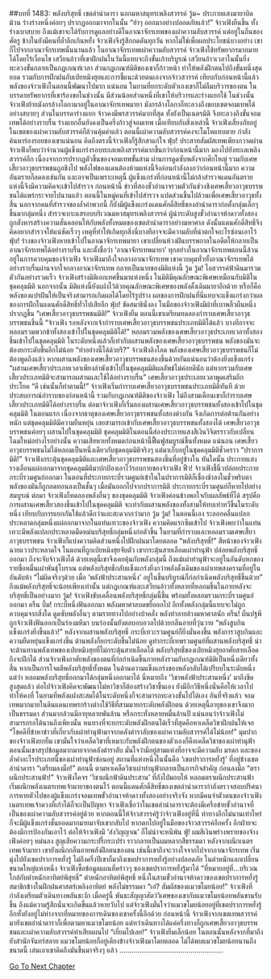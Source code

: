 ##บทที่ 1483: พลังบริสุทธิ์
เขตลำนำดารา นอกมหาสมุทรเพลิงสวรรค์
วู้ม~
ประกายแสงมายาบิดม้วน ร่างร่างหนึ่งค่อยๆ ปรากฏออกมาจากในนั้น
“ฮ่าๆ ออกมาอย่างปลอดภัยแล้ว!”
จ้าวเฟิงยืนขึ้น ทั้งร่างเบาสบาย
ถึงแม้เขาจะได้รับการดูแลอย่างดีในอาณาจักรเทพของเผ่าความลับสวรรค์ แต่อยู่ในถิ่นของศัตรู ข้างในยังมีคนที่ล้ำลึกเกินหยั่ง จ้าวเฟิงจึงรู้สึกกดดันทุกวัน
หากไม่ใช่เพื่อผลประโยชน์บางอย่าง เขาก็ไปจากอาณาจักรเทพนั่นนานแล้ว
ในอาณาจักรเทพเผ่าความลับสวรรค์ จ้าวเฟิงใช้ทรัพยากรมากมายได้โดยไร้เงื่อนไข เสวียนอ้าวที่เขาฝึกฝนในวันนี้แทบจะถึงขั้นเก้าบริบูรณ์
เสวียนอ้าวเวลาในนั้นยิ่งทะลวงขั้นกลายเป็นกฎเกณฑ์เวลา
ส่วนกฎเกณฑ์มิติของเขาก็ก้าวหน้า ทำให้พลังฝึกตนไปถึงขั้นหนึ่งสุดยอด
รวมกับการฝึกฝนกับเป่ยหมิงฮุยและการชี้แนะด้วยตนเองจากจ้าวสวรรค์
เทียบกับก่อนหน้านี้แล้ว พลังของจ้าวเฟิงในตอนนี้พัฒนาไปมาก
แน่นอน ในยามที่ยกระดับตัวเองเขาก็ไม่ลืมบริวารของตน
ในบรรดาทรัพยากรที่เขาร้องขอในช่วงนั้น มีส่วนน้อยส่วนหนึ่งที่เขาให้บริวารและร่างแยกใช้
ในช่วงนั้นจ้าวเฟิงย้ายมังกรล้างโลกามาอยู่ในอาณาจักรเทพมายา มังกรล้างโลกาก็ทะลวงถึงขอบเขตจอมเทพได้อย่างสบายๆ
ส่วนในบรรดาร่างแยก จ้าวคงมีพรสวรรค์มากที่สุด ทั้งยังเป็นเนตรมิติ จึงทะลวงถึงขั้นจอมเทพได้อย่างราบรื่น ร่างแยกอื่นยังคงเป็นครึ่งก้าวสู่จอมเทพ
เมื่อเทียบกับสิ่งเหล่านี้ จ้าวเฟิงเสี่ยงภัยอยู่ในเขตของเผ่าความลับสวรรค์ก็ล้วนคุ้มค่าแล้ว
ตอนนี้เผ่าความลับสวรรค์คงจะโมโหแทบตาย กำลังค้นหาร่องรอยของเขาแน่นอน
คิดถึงตรงนี้จ้าวเฟิงก็รู้สึกสาแก่ใจ
ฟุ่บ!
ประสาทสัมผัสเทพเพียงกวาดผ่าน จ้าวเฟิงก็พบว่าจำนวนผู้แข็งแกร่งรอบทะเลเพลิงสวรรค์มากขึ้นกว่าก่อนหน้านี้มาก
มองไปยังทะเลเพลิงสวรรค์อีก เนื่องจากการปรากฏตัวขึ้นของจอมเทพขั้นสาม ผ่านการดูดซับพลังจากศึกใหญ่ รวมกับเศษเสี้ยวอาวุธบรรพชนถูกชิงไป พลังไฟของแดนต้องห้ามแห่งนี้จึงอ่อนกำลังลงกว่าก่อนหน้านี้มาก ความอันตรายก็ลดลงเช่นกัน
และอาจเป็นเพราะเหตุนี้ ผู้แข็งแกร่งที่ก่อนหน้านี้ไม่กล้าสำรวจแดนอันตรายแห่งนี้จึงมีความคิดจะเข้าไปสำรวจ
ก่อนหน้านี้ ข่าวที่สองขั้วอำนาจรวมตัวกันช่วงชิงเศษเสี้ยวอาวุธบรรพชนได้แพร่กระจายไปนานแล้ว
ตอนนี้ในหมู่คนที่เข้าไปสำรวจ แปดส่วนขึ้นไปล้วนเพื่อเศษเสี้ยวอาวุธทั้งสิ้น
นอกจากคนที่สำรวจของล้ำค่าพวกนี้ ก็ยังมีผู้แข็งแกร่งแดนศักดิ์สิทธิ์ของลำนำดาราก่อตั้งกลุ่มเล็กๆ ขึ้นมากลุ่มหนึ่ง สำรวจเบาะแสรอบบริเวณมหาสมุทรเพลิงสวรรค์
ผู้นำระดับสูงขั้วอำนาจห้าดาวทั้งสองถูกสังหารสร้างความสั่นคลอนให้กับพลังทั้งหมดของเขตลำนำดาราอย่างมหาศาล
ดังนั้นแดนศักดิ์สิทธิ์จึงคิดอยากสำรวจให้แน่ชัดเร็วๆ เหตุที่ทำให้เกิดทุกสิ่งนี่บางทีอาจจะมีความลับที่น่าตกใจอะไรซ่อนเอาไว้
ฟุ่บ!
ร่างของจ้าวเฟิงหายเข้าไปในอาณาจักรเทพมายา
เขาเปลี่ยนห้วงฝันบรรพกาลในอดีตให้กลายเป็นอาณาจักรเทพได้อย่างราบรื่น และตั้งชื่อว่า ‘อาณาจักรเทพมายา’
ทุกอย่างในอาณาจักรเทพตอนนี้ล้วนอยู่ในการควบคุมของจ้าวเฟิง
จ้าวเฟิงมาถึงใจกลางอาณาจักรเทพ
เขาควบคุมทั่วทั้งอาณาจักรเทพได้อย่างราบรื่นผ่านจากใจกลางอาณาจักรเทพ กลายเป็นนายของมิติแห่งนี้
วู้ม วู้ม!
ไอสวรรค์ฟ้าดินมารวมตัวกันอย่างรวดเร็ว
จ้าวเฟิงสร้างมิติเอกเทศขึ้นมาแห่งหนึ่ง ในมิติมีคุณลักษณะพิเศษเหมือนกับมิติในชุดคลุมมิติ
นอกจากนั้น มิติแห่งนี้ยังแฝงไว้ด้วยคุณลักษณะพิเศษของพลังดั้งเดิมมายาอีกด้วย
หรือก็คือพลังของแปรฝันให้เป็นจริงสามารถเกิดผลได้โดยไร้รูปร่าง
ผลของการฝึกฝนที่นี่แทบจะแข็งแกร่งกว่าผลของการฝึกในแดนศักดิ์สิทธิ์ทั่วไปเสียอีก
ฟุ่บ!
ขัดสมาธินั่งลง ในมือของจ้าวเฟิงมีผ้าที่เบาพลิ้วผืนหนึ่งปรากฏขึ้น
“เศษเสี้ยวอาวุธบรรพชนมิติ!”
จ้าวเฟิงยิ้ม
ตอนนี้เขาเตรียมทดลองกำราบเศษเสี้ยวอาวุธบรรพชนชิ้นนี้
“จ้าวเฟิง รอหลังจากเจ้ากำราบเศษเสี้ยวอาวุธบรรพชนประเภทมิติได้แล้ว บางทีอาจจะหลอมรวมพวกข้าทั้งสองเข้าไปในชุดคลุมมิติได้!”
หลอมรวมพลังของเศษเสี้ยวอาวุธประเภทเวลาทั้งสองชิ้นเข้าไปในชุดคลุมมิติ ในระดับหนึ่งแล้วก็เท่ากับผสานพลังของเศษเสี้ยวอาวุธบรรพชน พลังของมันจะต้องยกระดับขึ้นอีกไม่น้อย
“ทำอย่างนี้ได้ด้วยรึ?”
จ้าวเฟิงลิงโลด
พลังของเศษเสี้ยวอาวุธบรรพชนก็ไม่ต้องพูดถึงแล้ว หากผสานพลังของเศษเสี้ยวอาวุธบรรพชนสองชิ้นด้วยกันแน่นอนว่าต้องยิ่งแข็งแกร่ง
“ผสานเศษเสี้ยวประเภทเวลาเพียงลำพังเข้าไปในชุดคลุมมิติผลลัพธ์ไม่ค่อยดีนัก แต่หากรวมกับเศษเสี้ยวประเภทมิติจะสามารถผสานและใช้ได้อย่างราบรื่น”
เศษเสี้ยวอาวุธประเภทเวลาพูดเสริมอีกประโยค
“ดี เช่นนั้นก็ทำตามนี้!”
จ้าวเฟิงเริ่มกำราบเศษเสี้ยวอาวุธบรรพชนประเภทมิติทันที
ด้วยประสบการณ์กำราบของก่อนหน้านี้ รวมกับกฎเกณฑ์มิติของจ้าวเฟิง ไม่ถึงสามเดือนเขาก็กำราบเศษเสี้ยวประเภทมิติได้อย่างราบรื่น
ต่อมาจ้าวเฟิงก็เริ่มลองผสานเศษเสี้ยวอาวุธบรรพชนทั้งสองเข้าไปในชุดคลุมมิติ
ในตอนแรก เนื่องจากธาตุของเศษเสี้ยวอาวุธรรพชนทั้งสองต่างกัน จึงเกิดการต่อต้านกันอย่างหนัก
แต่ชุดคลุมมิติมีความยืนหยุ่น เลยสามารถเข้ากับเศษเสี้ยวอาวุธบรรพชนทั้งสองได้
เศษเสี้ยวอาวุธบรรพชนค่อยๆ ผสานไปในชุดคลุมมิติ
ชุดคลุมมิติในตอนนี้ส่องประกายแสงสีเงินวิจิตรราวกับเปลี่ยนโฉมใหม่อย่างไรอย่างนั้น ความเสียหายทั้งหมดก่อนหน้านี้ฟื้นฟูสมบูรณ์ขึ้นทั้งหมด
แน่นอน เศษเสี้ยวอาวุธบรรพชนไม่ได้หลอมเป็นหนึ่งเดียวกับชุดคลุมมิติจริงๆ แต่มาเก็บอยู่ในชุดคลุมมิติชั่วคราว
“ปราการมิติ!”
จ้าวเฟิงกระตุ้นชุดคลุมมิติและเศษเสี้ยวอาวุธบรรพชนสองชิ้นที่อยู่ข้างใน
ทันใดนั้น ประกายแสงรางเลือนแผ่ออกมาจากชุดคลุมมิติมาปกป้องเอาไว้รอบกายของจ้าวเฟิง
ฟิ้ว!
จ้าวเฟิงชี้นิ้วปล่อยประกายกระบี่รวมศูนย์ออกมา
ในตอนที่ประกายกระบี่รวมศูนย์เข้าในในปราการมิติก็เชื่องช้าลงในชั่วพริบตา พลังของมันก็ถูกลดทอนลงเป็นชั้นๆ
เมื่อมันออกไปจากปราการมิติ ประกายกระบี่รวมศูนย์ก็หายไปอย่างสมบูรณ์
ต่อมา จ้าวเฟิงก็ทดลองพลังอื่นๆ ของชุดคลุมมิติ
จ้าวเฟิงค่อนข้างพอใจกับผลลัพธ์ที่ได้
สรุปคือการผสานเศษเสี้ยวสองชิ้นเข้าไปในชุดคลุมมิติ จะเท่ากับผสานพลังของทั้งสามให้ทบเท่าทวีขึ้นในระดับหนึ่ง เทียบกับการแยกกันใช้แล้วดีกว่าและสะดวกกว่ามาก
วู้ม วู้ม!
ในตอนนี้เอง ระลอกคลื่นแปลกประหลาดกลุ่มหนึ่งแผ่ออกมาจากในแท่นเทวะของจ้าวเฟิง
ความคิดแรกซึมเข้าไป จ้าวเฟิงพบว่าในแท่นเทวะมีพลังแปลกประหลาดมืดหม่นบริสุทธิ์กลุ่มหนึ่งก่อตัวขึ้น
ในยามที่กำราบและหลอมรวมเศษเสี้ยวอาวุธบรรพชน จ้าวเฟิงก็แบ่งความคิดส่วนหนึ่งไปฝึกฝนมาโดยตลอด
“พลังบริสุทธิ์!”
สีหน้าของจ้าวเฟิงฉายแววประหลาดใจ
ในตอนที่ถูกเป่ยหมิงฮุยจับตัว เขากระตุ้นสายเลือดเผ่าทำนุฟ้า ปล่อยพลังบริสุทธิ์ออกมา ถึงจะจับจ้าวเฟิงได้
ด้วยเหตุนี้เขาจึงเคยคุ้นกับพลังกลุ่มนี้
ถึงแม้เผ่าทำนุฟ้าจะอยู่ในอันดับหกของรายชื่อหมื่นเผ่าพันธุ์โบราณ แต่พลังบริสุทธิ์กลับแข็งแกร่งยิ่งกว่าพลังดั้งเดิมของเผ่าเทพสงครามที่อยู่ในอันดับห้า
“ไม่ผิดจริงๆด้วย เมื่อ ‘พลังฟ้าประสานหนึ่ง’ อยู่ในขึ้นบริบูรณ์ก็ก่อกำเนิดพลังบริสุทธิ์ขึ้นด้วย”
ถึงแม้พลังบริสุทธิ์จะน้อยเพียงเท่านั้น แต่กฎเกณฑ์และเสวียนอ้าวทั้งหลายที่หลอมขึ้นในภายหลังจะบริสุทธิ์เป็นอย่างมาก
วู้ม!
จ้าวเฟิงขับเคลื่อนพลังบริสุทธิ์กลุ่มนี้ขึ้น พร้อมทั้งหลอมรวมกระบี่รวมศูนย์ออกมา
ครืน บึ้ม!
กระบี่หนึ่งฟันออกมา พลังมหาศาลบดขยี้ออกไป
อีกทั้งพลังกลุ่มนี้แทบจะไม่ถูกควบคุมจากสิ่งใด ดูดซับพลังอื่นๆ ตามรายทางไปอย่างบ้าคลั่ง พลังทำลายล้างมหาศาลนัก
ครืน!
ผืนปฐพีถูกจ้าวเฟิงฟันออกเป็นร่องมหึมา บนร่องนั้นยังตลบอบอวลไปด้วยกลิ่นอายที่วุ่นวาย
“พลังสูบกินแข็งแกร่งยิ่งขึ้นแล้ว!”
หลังจากผสานพลังบริสุทธิ์ กระบี่เทวะรวมศูนย์ก็ยิ่งมั่นคงขึ้น พลังการวสูบกินและความยืดหยุ่นแข็งแกร่งขึ้น ด้านพลังก็ยกระดับขึ้นไม่น้อย
ดูท่ากระบี่เทพรวมศูนย์ที่ผสานพลังบริสุทธิ์ น่าจะต้านทานพลังเทพของเป่ยหมิงฮุยที่ไม่กระตุ้นสายเลือดได้
พลังบริสุทธิ์ของเป่ยหมิงฮุยอาศัยสายเลือดถึงจะฝึกได้ ส่วนจ้าวเฟิงอาศัยพลังของตนที่ก่อกำเนิดขึ้นภายหลังรวมกับกฎเกณฑ์มิติเป็นหนึ่งเดียวทั้งสิ้น หากเป็นการโจมตีพลังบริสุทธิ์ทั้งหมด ในด้านความแข็งแกร่งของพลังกลับได้เปรียบในระดับหนึ่ง
แต่ว่า หลอมพลังบริสุทธิ์ออกมาได้กลุ่มหนึ่งออกมาได้ นี่หมายถึง ‘วิชาพลังฟ้าประสานหนึ่ง’ มาถึงขีดสูงสุดแล้ว
ต่อไปจ้าวเฟิงคิดจะพัฒนาไม่หาวิชาก็ต้องสร้างวิชาขึ้นเอง ยังมีอีกวิธีหนึ่งนั่นคือให้เวลาไปทำให้คงที่ ในยามที่พลังแฝงสะสมได้ในระดับหนึ่งก็จะสามารถทะลวงขั้นไปได้เอง
อันที่จริงแล้ว จอมเทพมากมายในดินแดนเทพรกร้างต่างใช้วิธีที่สามมายกระดับพลังฝึกตน ด้วยเหตุนี้อายุของเขาจึงมากเป็นธรรมดา ส่วนมากล้วนมีอายุหลายพันล้าน หรือกระทั่งหลายหมื่นล้านปี
แน่นอนว่าจ้าวเฟิงไม่สามารถรอได้นานถึงเพียงนั้น หนทางที่จะยกระดับพลังฝึกตนได้เร็วที่สุดคือหาเคล็ดวิชาฝึกฝนให้เจอ
“โชคดีที่ข้าหาข่าวที่เกี่ยวกับเผ่าทำนุฟ้ามาจากคลังตำราลับของเผ่าความลับสวรรค์ได้ไม่น้อย!”
มุมปากของจ้าวเฟิงยกยิ้ม
เขามั่นใจว่าเคล็ดวิชาที่เหมาะกับพลังฝึกตนของตัวเองก็คือเคล็ดวิชาของเผ่าทำนุฟ้า
ตอนนั้นเขาสรุปข้อมูลมากมายจากคลังตำราลับ มั่นใจว่ามีอยู่สามแห่งที่อาจจะมีความลับ มรดก และของล้ำค่าอะไรประเภทนี้ของเผ่าทำนุฟ้าซ่อนอยู่
สถานที่แห่งหนึ่งในนั้นคือ ‘เขตปราการหยั่งรู้’ ที่อยู่ข้างเขตลำนำดารา
“เตรียมลงมือ!”
ตอนนี้ ตามหาเคล็ดวิชาเผ่าทำนุฟ้ากลายเป็นภารกิจสำคัญ
ก่อนลงมือ
“ตราผนึกประสานฟ้า!”
จ้าวเฟิงโคจร ‘วิชาผนึกฟ้าดินประสาน’ ที่ถังไป๋มอบให้ หลอมตราผนึกประสานฟ้า เริ่มผนึกพลังเนตรเทพเจ้ามายาของตนไว้
ตอนนี้แดนศักดิ์สิทธิ์ของเขตลำนำดารากำลังตรวจสอบปริศนาการหายตัวไปของผู้แข็งแกร่งจอมเทพขั้วอำนาจห้าดาวทั้งสองอย่างจริงจัง หากมีคนจำตัวตนของจ้าวเฟิง เนตรเทพเจ้าดวงที่เก้าได้ก็จะเป็นปัญหา
จ้าวเฟิงเชื่อว่าในเขตลำนำดาราจะต้องมีเครือข่ายขั้วอำนาจที่เป็นของเผ่าความลับสวรรค์อยู่ด้วย
หากตอนนี้ให้จ้าวสวรรค์รู้ว่าจ้าวเฟิงอยู่ที่นี่ ท่าทางอีกไม่นานเท่าไหร่ก็จะมีผู้แข็งแกร่งชั้นยอดมากมายมาจับเขากลับไป
หากตกไปอยู่ในมือของจ้าวสวรรค์อีกครั้ง อีกฝ่ายจะต้องมีการป้องกันเอาไว้ ต่อให้จ้าวเฟิงมี ‘ส่งวิญญาณ’ ก็ไม่น่าจะหนีพ้น
ฟู่!
ผมสีเงินพร่างพรายของจ้างเฟิงค่อยๆ หม่นลง สูญเสียความกระปรี้กระเปร่า ราวกลายเป็นผมหลากสีธรรมดา
หลังจากผนึกเนตรเทพเจ้ามายา เขายังผนึกกลิ่นอายพลังฝึกตนของตน
เช่นนี้เขาถึงจะวางใจจากไปจากอาณาจักรเทพ เริ่มมุ่งไปยังเขตปราการหยั่งรู้
ไม่ถึงครึ่งปีเขาก็มาถึงเขตปราการหยั่งรู้อย่างปลอดภัย
ในตำหนักแลกเปลี่ยนขนาดใหญ่แห่งหนึ่ง จ้าวเฟิงซื้อข้อมูลแผนที่คร่าวๆ ของเขตปราการหยั่งรู้มาได้
“ที่หมายอยู่ที่...บริเวณใกล้กับตำหนักอาทิตย์พิสุทธิ์”
ตำหนักอาทิตย์พิสุทธิ์ หนึ่งในสามขั้วอำนาจห้าดาวของเขตปราการหยั่งรู้ สมาชิกข้างในฝึกฝนศาสตร์เพลิงอาทิตย์ พลังไม่ธรรมดา
“เอ๋? สัมผัสของแมวขโมยน้อย!”
จ้าวเฟิงที่กำลังเตรียมตัวเดินทางพลันชะงัก
เมื่อครู่นี้ พันธะสัญญาสัตว์วิเศษของเขากับแมวขโมยน้อยพลันขานรับขึ้น
ถึงแม้ความรู้สึกนั่นจะเกิดขึ้นแล้วหายวับไป แต่จ้าวเฟิงมั่นใจว่าแมวขโมยน้อยอยู่ที่เขตปราการหยั่งรู้ อีกทั้งยังอยู่ไม่ห่างจากที่หมายของการเดินของเขาครั้งนี้อีกด้วย
ก่อนหน้านี้ จ้าวเฟิงจากเขตเทพสวรรค์มายังเขตลำนำดาราก็เพื่อตามหาแมวขโมยน้อย
แต่ทว่าเดินทางได้แค่ครึ่งทางก็ถูกเศษเสี้ยวอาวุธบรรพชนและเผ่าความลับสวรรค์ทำเสียแผนไป
“เยี่ยมไปเลย!”
จ้าวเฟิงยิ้มเล็กน้อย
ในตอนนั้นหลังจากที่มาถึงยังสำนักจันทร์สลาย แมวขโมยน้อยก็อยู่เคียงข้างจ้าวเฟิงมาโดยตลอด ไม่ได้พบแมวขโมยน้อยนานถึงขนาดนี้ เล่นเอาเขาคิดถึงมันขึ้นมาจริงๆ แล้ว
……………………………………………


[Go To Next Chapter]( ./340.md)